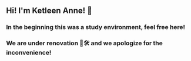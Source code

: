 ## Hi! I'm Ketleen Anne! 👋
### In the beginning this was a study environment, feel free here!

### We are under renovation 🧱🛠️ and we apologize for the inconvenience!


<!--
**0ket/0ket** is a ✨ _special_ ✨ repository because its `README.md` (this file) appears on your GitHub profile.

Here are some ideas to get you started:

- 🔭 I’m currently working on ...
- 🌱 I’m currently learning ...
- 👯 I’m looking to collaborate on ...
- 🤔 I’m looking for help with ...
- 💬 Ask me about ...
- 📫 How to reach me: ...
- 😄 Pronouns: ...
- ⚡ Fun fact: ...
-->
